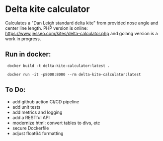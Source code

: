 Delta kite calculator
====================
Calculates a "Dan Leigh standard delta kite" from provided nose angle and center line length. PHP version is online: https://www.jesseo.com/kites/delta-calculator.php and golang version is a work in progress. 


Run in docker: 
-------------------
``` docker build -t delta-kite-calculator:latest .```

``` docker run -it -p8000:8000 --rm delta-kite-calculator:latest```

To Do: 
-------------------
 - add github action CI/CD pipeline
 - add unit tests
 - add metrics and logging
 - add a RESTful API
 - modernize html: convert tables to divs, etc
 - secure Dockerfile
 - adjust float64 formatting
